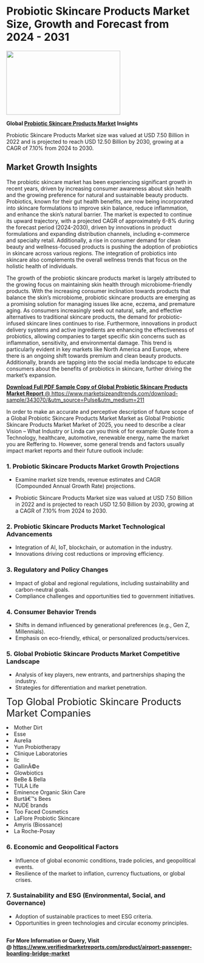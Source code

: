 <H1>Probiotic Skincare Products Market Size, Growth and Forecast from 2024 - 2031</H1><img class="aligncenter size-medium wp-image-584254" src="https://thirdeyenews.in/wp-content/uploads/2024/09/Global-Market-Research-300x168.jpeg" alt="" width="300" height="168" /><p><strong>Global&nbsp;<a href="https://www.marketsizeandtrends.com/download-sample/343070/&amp;utm_source=Pulse&amp;utm_medium=211">Probiotic Skincare Products Market</a> Insights</strong></p><p>Probiotic Skincare Products Market size was valued at USD 7.50 Billion in 2022 and is projected to reach USD 12.50 Billion by 2030, growing at a CAGR of 7.10% from 2024 to 2030.</p><p><h2>Market Growth Insights</h2> <p>The probiotic skincare market has been experiencing significant growth in recent years, driven by increasing consumer awareness about skin health and the growing preference for natural and sustainable beauty products. Probiotics, known for their gut health benefits, are now being incorporated into skincare formulations to improve skin balance, reduce inflammation, and enhance the skin’s natural barrier. The market is expected to continue its upward trajectory, with a projected CAGR of approximately 6-8% during the forecast period (2024-2030), driven by innovations in product formulations and expanding distribution channels, including e-commerce and specialty retail. Additionally, a rise in consumer demand for clean beauty and wellness-focused products is pushing the adoption of probiotics in skincare across various regions. The integration of probiotics into skincare also complements the overall wellness trends that focus on the holistic health of individuals.</p> <p><a href="#"></a></p> <p>The growth of the probiotic skincare products market is largely attributed to the growing focus on maintaining skin health through microbiome-friendly products. With the increasing consumer inclination towards products that balance the skin’s microbiome, probiotic skincare products are emerging as a promising solution for managing issues like acne, eczema, and premature aging. As consumers increasingly seek out natural, safe, and effective alternatives to traditional skincare products, the demand for probiotic-infused skincare lines continues to rise. Furthermore, innovations in product delivery systems and active ingredients are enhancing the effectiveness of probiotics, allowing companies to target specific skin concerns such as inflammation, sensitivity, and environmental damage. This trend is particularly evident in key markets like North America and Europe, where there is an ongoing shift towards premium and clean beauty products. Additionally, brands are tapping into the social media landscape to educate consumers about the benefits of probiotics in skincare, further driving the market’s expansion.</p> <p><a href="#"></p><p><span class=""><strong>Download Full PDF Sample Copy of Global Probiotic Skincare Products Market Report</strong> @ <a href="https://www.marketsizeandtrends.com/download-sample/343070/&amp;utm_source=Pulse&amp;utm_medium=211" target="_blank">https://www.marketsizeandtrends.com/download-sample/343070/&amp;utm_source=Pulse&amp;utm_medium=211</a></span></p><p>In order to make an accurate and perceptive description of future scope of a Global&nbsp;Probiotic Skincare Products Market Market as Global&nbsp;Probiotic Skincare Products Market Market of 2025, you need to describe a clear Vision &ndash; What Industry or Linda can you think of for example: Quote from a Technology, healthcare, automotive, renewable energy, name the market you are Reffering to. However, some general trends and factors usually impact market reports and their future outlook include:</p><h3>1.&nbsp;<strong>Probiotic Skincare Products Market Growth Projections</strong></h3><ul><li>Examine market size trends, revenue estimates and CAGR (Compounded Annual Growth Rate) projections.</li><li><p>Probiotic Skincare Products Market size was valued at USD 7.50 Billion in 2022 and is projected to reach USD 12.50 Billion by 2030, growing at a CAGR of 7.10% from 2024 to 2030.</p></li></ul><h3>2.&nbsp;<strong>Probiotic Skincare Products Market Technological Advancements</strong></h3><ul><li>Integration of AI, IoT, blockchain, or automation in the industry.</li><li>Innovations driving cost reductions or improving efficiency.</li></ul><h3>3.&nbsp;<strong>Regulatory and Policy Changes</strong></h3><ul><li>Impact of global and regional regulations, including sustainability and carbon-neutral goals.</li><li>Compliance challenges and opportunities tied to government initiatives.</li></ul><h3>4.&nbsp;<strong>Consumer Behavior Trends</strong></h3><ul><li>Shifts in demand influenced by generational preferences (e.g., Gen Z, Millennials).</li><li>Emphasis on eco-friendly, ethical, or personalized products/services.</li></ul><h3>5.&nbsp;<strong>Global Probiotic Skincare Products Market Competitive Landscape</strong></h3><ul><li>Analysis of key players, new entrants, and partnerships shaping the industry.</li><li>Strategies for differentiation and market penetration.</li></ul><p data-pm-slice="1 1 []"><span style="color: inherit; font-family: inherit; font-size: 25px;">Top Global Probiotic Skincare Products Market Companies</span></p><div class="" data-test-id=""><p><li>Mother Dirt</li><li> Esse</li><li> Aurelia</li><li> Yun Probiotherapy</li><li> Clinique Laboratories</li><li> llc</li><li> GallinÃ©e</li><li> Glowbiotics</li><li> BeBe & Bella</li><li> TULA Life</li><li> Eminence Organic Skin Care</li><li> Burtâ€™s Bees</li><li> NUDE brands</li><li> Too Faced Cosmetics</li><li> LaFlore Probiotic Skincare</li><li> Amyris (Biossance)</li><li> La Roche-Posay</li></p></div><h3>6.&nbsp;<strong>Economic and Geopolitical Factors</strong></h3><ul><li>Influence of global economic conditions, trade policies, and geopolitical events.</li><li>Resilience of the market to inflation, currency fluctuations, or global crises.</li></ul><h3>7.&nbsp;<strong>Sustainability and ESG (Environmental, Social, and Governance)</strong></h3><ul><li>Adoption of sustainable practices to meet ESG criteria.</li><li>Opportunities in green technologies and circular economy principles.</li></ul><h2><strong style="font-size: 14px;">For More Information or Query, Visit @&nbsp;</strong><a style="background-color: #ffffff; font-size: 14px;" href="https://www.marketsizeandtrends.com/report/probiotic-skincare-products-market/" target="_blank">https://www.verifiedmarketreports.com/product/airport-passenger-boarding-bridge-market</a></h2>
